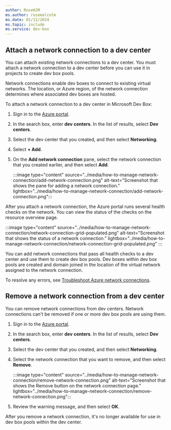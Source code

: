 ```yaml
---
author: RoseHJM
ms.author: rosemalcolm
ms.date: 01/12/2024
ms.topic: include
ms.service: dev-box
---
```


## Attach a network connection to a dev center

You can attach existing network connections to a dev center. You must attach a network connection to a dev center before you can use it in projects to create dev box pools.

Network connections enable dev boxes to connect to existing virtual networks. The location, or Azure region, of the network connection determines where associated dev boxes are hosted.

To attach a network connection to a dev center in Microsoft Dev Box:

1. Sign in to the [Azure portal](https://portal.azure.com).

1. In the search box, enter **dev centers**. In the list of results, select **Dev centers**.

1. Select the dev center that you created, and then select **Networking**.

1. Select **+ Add**.

1. On the **Add network connection** pane, select the network connection that you created earlier, and then select **Add**.

   :::image type="content" source="../media/how-to-manage-network-connection/add-network-connection.png" alt-text="Screenshot that shows the pane for adding a network connection." lightbox="../media/how-to-manage-network-connection/add-network-connection.png":::

After you attach a network connection, the Azure portal runs several health checks on the network. You can view the status of the checks on the resource overview page.

:::image type="content" source="../media/how-to-manage-network-connection/network-connection-grid-populated.png" alt-text="Screenshot that shows the status of a network connection." lightbox="../media/how-to-manage-network-connection/network-connection-grid-populated.png" :::

You can add network connections that pass all health checks to a dev center and use them to create dev box pools. Dev boxes within dev box pools are created and domain joined in the location of the virtual network assigned to the network connection.

To resolve any errors, see [Troubleshoot Azure network connections](/windows-365/enterprise/troubleshoot-azure-network-connection).

## Remove a network connection from a dev center

You can remove network connections from dev centers. Network connections can't be removed if one or more dev box pools are using them.

1. Sign in to the [Azure portal](https://portal.azure.com).

1. In the search box, enter **dev centers**. In the list of results, select **Dev centers**.

1. Select the dev center that you created, and then select **Networking**.

1. Select the network connection that you want to remove, and then select **Remove**.

   :::image type="content" source="../media/how-to-manage-network-connection/remove-network-connection.png" alt-text="Screenshot that shows the Remove button on the network connection page." lightbox="../media/how-to-manage-network-connection/remove-network-connection.png":::

1. Review the warning message, and then select **OK**.

After you remove a network connection, it's no longer available for use in dev box pools within the dev center.
